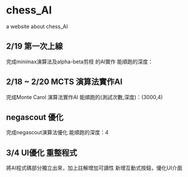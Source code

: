 # chess_AI
a website about chess_AI

## 2/19 第一次上線
完成minimax演算法及alpha-beta剪枝 的AI實作
能順跑的深度：

## 2/18 ~ 2/20 MCTS 演算法實作AI
完成Monte Carol 演算法實作AI
能順跑的(測試次數,深度)：(3000,4)

## negascout 優化
完成negascout演算法優化
能順跑的深度：4

## 3/4 UI優化 重整程式
將AI程式碼部分獨立出來，加上註解增加可讀性
新增互動式按鈕，優化UI介面
